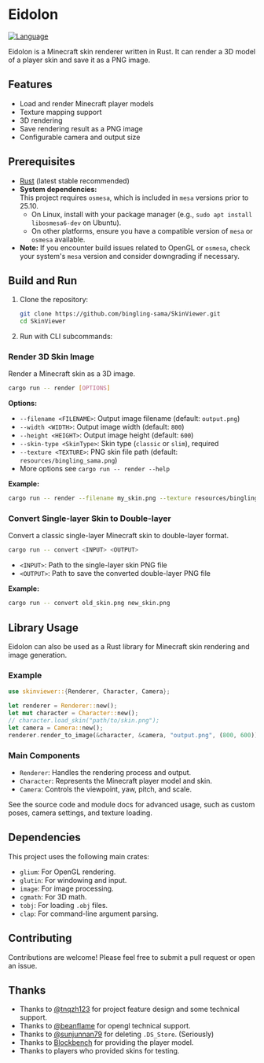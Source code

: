 # Eidolon

[![Language](https://img.shields.io/badge/language-Rust-orange.svg)](https://www.rust-lang.org/)

Eidolon is a Minecraft skin renderer written in Rust. It can render a 3D model of a player skin and save it as a PNG image.

## Features

- Load and render Minecraft player models
- Texture mapping support
- 3D rendering
- Save rendering result as a PNG image
- Configurable camera and output size

## Prerequisites

- [Rust](https://www.rust-lang.org/tools/install) (latest stable recommended)
- **System dependencies:**  
	This project requires `osmesa`, which is included in `mesa` versions prior to 25.10.  
	- On Linux, install with your package manager (e.g., `sudo apt install libosmesa6-dev` on Ubuntu).
	- On other platforms, ensure you have a compatible version of `mesa` or `osmesa` available.
- **Note:** If you encounter build issues related to OpenGL or `osmesa`, check your system's `mesa` version and consider downgrading if necessary.

## Build and Run

1. Clone the repository:
    ```bash
    git clone https://github.com/bingling-sama/SkinViewer.git
    cd SkinViewer
    ```

2. Run with CLI subcommands:

### Render 3D Skin Image

Render a Minecraft skin as a 3D image.

```bash
cargo run -- render [OPTIONS]
```

**Options:**
- `--filename <FILENAME>`: Output image filename (default: `output.png`)
- `--width <WIDTH>`: Output image width (default: `800`)
- `--height <HEIGHT>`: Output image height (default: `600`)
- `--skin-type <SkinType>`: Skin type (`classic` or `slim`), required
- `--texture <TEXTURE>`: PNG skin file path (default: `resources/bingling_sama.png`)
- More options see `cargo run -- render --help`

**Example:**
```bash
cargo run -- render --filename my_skin.png --texture resources/bingling_sama.png --skin-type Steve --width 1024 --height 768 --yaw 180 --pitch 90 --scale 1.2
```

### Convert Single-layer Skin to Double-layer

Convert a classic single-layer Minecraft skin to double-layer format.

```bash
cargo run -- convert <INPUT> <OUTPUT>
```
- `<INPUT>`: Path to the single-layer skin PNG file
- `<OUTPUT>`: Path to save the converted double-layer PNG file

**Example:**
```bash
cargo run -- convert old_skin.png new_skin.png
```

## Library Usage

Eidolon can also be used as a Rust library for Minecraft skin rendering and image generation.

### Example

```rust
use skinviewer::{Renderer, Character, Camera};

let renderer = Renderer::new();
let mut character = Character::new();
// character.load_skin("path/to/skin.png");
let camera = Camera::new();
renderer.render_to_image(&character, &camera, "output.png", (800, 600));
```

### Main Components

- `Renderer`: Handles the rendering process and output.
- `Character`: Represents the Minecraft player model and skin.
- `Camera`: Controls the viewpoint, yaw, pitch, and scale.

See the source code and module docs for advanced usage, such as custom poses, camera settings, and texture loading.

## Dependencies

This project uses the following main crates:

- `glium`: For OpenGL rendering.
- `glutin`: For windowing and input.
- `image`: For image processing.
- `cgmath`: For 3D math.
- `tobj`: For loading `.obj` files.
- `clap`: For command-line argument parsing.

## Contributing

Contributions are welcome! Please feel free to submit a pull request or open an issue.

## Thanks

- Thanks to [@tnqzh123](https://github.com/tnqzh123) for project feature design and some technical support.
- Thanks to [@beanflame](https://github.com/beanflame) for opengl technical support.
- Thanks to [@sunjunnan79](https://github.com/sunjunnan79) for deleting `.DS_Store`. (Seriously)
- Thanks to [Blockbench](https://www.blockbench.net/) for providing the player model.
- Thanks to players who provided skins for testing.

